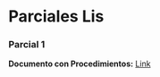 # Parciales Lis
### Parcial 1
**Documento con Procedimientos:** [Link](https://drive.google.com/file/d/1MM2Gh2oWw_obR_AzdK2pVzP9W_sOksz8/view?usp=sharing)
